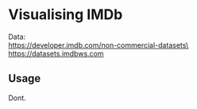# Visualising IMDb

Data:\
https://developer.imdb.com/non-commercial-datasets\
https://datasets.imdbws.com

## Usage
Dont.